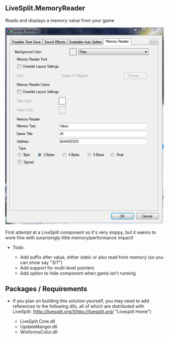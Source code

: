 ## LiveSplit.MemoryReader
Reads and displays a memory value from your game

<p align="center">
  <img src="https://raw.githubusercontent.com/OCircles/LiveSplit.MemoryReader/master/screenshot.png" alt="Memory Reader"/>
</p>

First attempt at a LiveSplit component so it's very sloppy, but it seems to work fine with surprisingly little memory/performance impact!

- Todo:

	+ Add suffix after value, either static or also read from memory (so you can show say "3/7")
	+ Add support for multi-level pointers
	+ Add option to hide component when game isn't running

## Packages / Requirements

- If you plan on building this solution yourself, you may need to add references to the following dlls, all of which are distributed with LiveSplit: [http://livesplit.org/](http://livesplit.org/ "Livesplit Home")

	+ LiveSplit.Core.dll
	+ UpdateManger.dll
	+ WinformsColor.dll
